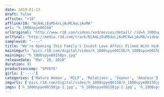 ```yaml
---
date: 2019-01-13
draft: false
affsite: "r18"
afflinkr18: "NjA4LjEuMS4xLjAuMC4wLjAuMA"
url: "h_1000spye00150"
urloriginal: "http://www.r18.com/videos/vod/movies/detail/-/id=h_1000spye00150"
urlfinal: "http://media.r18.com/track/NjA4LjEuMS4xLjAuMC4wLjAuMA/videos/vod/movies/detail/-/id=h_1000spye00150"
samplevid: "----"
title: "We're Opening This Family's Incest Love Affair Filmed With Hidden Cameras To The Public"
mainimgurl: "pics.r18.com/digital/video/h_1000spye00150/h_1000spye00150ps.jpg"
mainimgs: "h_1000spye00150ps.jpg"
releasedate: "Mar. 20, 2018"
duration: 91
productioncomp: "SPYEYE"
girls: ['----']
categories: ['Mature Woman', 'MILF', 'Relatives', 'Voyeur', 'Amateur']
imgurls: ['pics.r18.com/digital/video/h_1000spye00150/h_1000spye00150jp-1.jpg', 'pics.r18.com/digital/video/h_1000spye00150/h_1000spye00150jp-2.jpg', 'pics.r18.com/digital/video/h_1000spye00150/h_1000spye00150jp-3.jpg', 'pics.r18.com/digital/video/h_1000spye00150/h_1000spye00150jp-4.jpg', 'pics.r18.com/digital/video/h_1000spye00150/h_1000spye00150jp-5.jpg', 'pics.r18.com/digital/video/h_1000spye00150/h_1000spye00150jp-6.jpg', 'pics.r18.com/digital/video/h_1000spye00150/h_1000spye00150jp-7.jpg', 'pics.r18.com/digital/video/h_1000spye00150/h_1000spye00150jp-8.jpg', 'pics.r18.com/digital/video/h_1000spye00150/h_1000spye00150jp-9.jpg', 'pics.r18.com/digital/video/h_1000spye00150/h_1000spye00150jp-10.jpg', 'pics.r18.com/digital/video/h_1000spye00150/h_1000spye00150jp-11.jpg', 'pics.r18.com/digital/video/h_1000spye00150/h_1000spye00150jp-12.jpg', 'pics.r18.com/digital/video/h_1000spye00150/h_1000spye00150jp-13.jpg', 'pics.r18.com/digital/video/h_1000spye00150/h_1000spye00150jp-14.jpg', 'pics.r18.com/digital/video/h_1000spye00150/h_1000spye00150jp-15.jpg', 'pics.r18.com/digital/video/h_1000spye00150/h_1000spye00150jp-16.jpg', 'pics.r18.com/digital/video/h_1000spye00150/h_1000spye00150jp-17.jpg', 'pics.r18.com/digital/video/h_1000spye00150/h_1000spye00150jp-18.jpg', 'pics.r18.com/digital/video/h_1000spye00150/h_1000spye00150jp-19.jpg', 'pics.r18.com/digital/video/h_1000spye00150/h_1000spye00150jp-20.jpg']
imgs: ['h_1000spye00150jp-1.jpg', 'h_1000spye00150jp-2.jpg', 'h_1000spye00150jp-3.jpg', 'h_1000spye00150jp-4.jpg', 'h_1000spye00150jp-5.jpg', 'h_1000spye00150jp-6.jpg', 'h_1000spye00150jp-7.jpg', 'h_1000spye00150jp-8.jpg', 'h_1000spye00150jp-9.jpg', 'h_1000spye00150jp-10.jpg', 'h_1000spye00150jp-11.jpg', 'h_1000spye00150jp-12.jpg', 'h_1000spye00150jp-13.jpg', 'h_1000spye00150jp-14.jpg', 'h_1000spye00150jp-15.jpg', 'h_1000spye00150jp-16.jpg', 'h_1000spye00150jp-17.jpg', 'h_1000spye00150jp-18.jpg', 'h_1000spye00150jp-19.jpg', 'h_1000spye00150jp-20.jpg']
---
```

